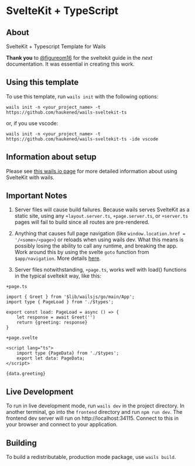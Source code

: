 # SvelteKit + TypeScript

## About

SvelteKit + Typescript Template for Wails

**Thank you** to [@figureom16](https://github.com/figuerom16) for the sveltekit guide in the _next_ documentation. It was essential in creating this work.

## Using this template

To use this template, run `wails init` with the following options:

`wails init -n <your_project_name> -t https://github.com/haukened/wails-sveltekit-ts`

or, if you use vscode:

`wails init -n <your_project_name> -t https://github.com/haukened/wails-sveltekit-ts -ide vscode`


## Information about setup

Please see [this wails.io page](https://wails.io/docs/next/guides/sveltekit/) for more detailed information about using SvelteKit with wails.

## Important Notes

1. Server files will cause build failures.  Because wails serves SvelteKit as a static site, using any `+layout.server.ts`, `+page.server.ts`, or `+server.ts` pages will fail to build since all routes are pre-rendered.

1. Anything that causes full page navigation (like `window.location.href = '/<some>/<page>`) or reloads when using wails dev.  What this means is possibly losing the ability to call any runtime, and breaking the app.  Work around this by using the svelte `goto` function from `$app/navigation`. More details [here](https://wails.io/docs/next/guides/sveltekit/#3-important-notes).

1. Server files notwithstanding, `+page.ts`, works well with load() functions in the typical sveltekit way, like this:

`+page.ts`
```
import { Greet } from '$lib/wailsjs/go/main/App';
import type { PageLoad } from './$types';

export const load: PageLoad = async () => {
    let response = await Greet('')
    return {greeting: response}
}
```
`+page.svelte`
```
<script lang="ts">
    import type {PageData} from './$types';
    export let data: PageData;
</script>

{data.greeting}
```

## Live Development

To run in live development mode, run `wails dev` in the project directory. In another terminal, go into the `frontend`
directory and run `npm run dev`. The frontend dev server will run on http://localhost:34115. Connect to this in your
browser and connect to your application.

## Building

To build a redistributable, production mode package, use `wails build`.